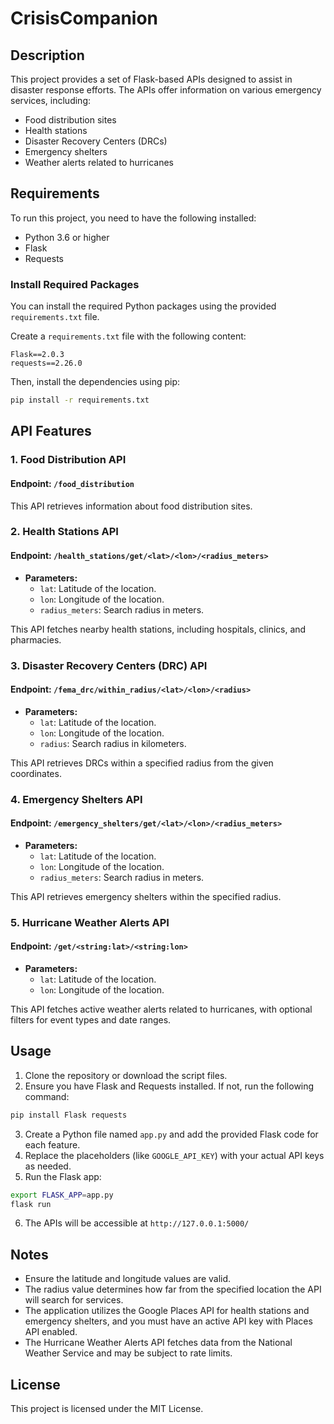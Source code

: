 # CrisisCompanion

## Description
This project provides a set of Flask-based APIs designed to assist in disaster response efforts. The APIs offer information on various emergency services, including:

- Food distribution sites
- Health stations
- Disaster Recovery Centers (DRCs)
- Emergency shelters
- Weather alerts related to hurricanes

## Requirements
To run this project, you need to have the following installed:

- Python 3.6 or higher
- Flask
- Requests

### Install Required Packages
You can install the required Python packages using the provided `requirements.txt` file.

Create a `requirements.txt` file with the following content:

```
Flask==2.0.3
requests==2.26.0
```

Then, install the dependencies using pip:

```bash
pip install -r requirements.txt
```

## API Features

### 1. Food Distribution API
#### Endpoint: `/food_distribution`
This API retrieves information about food distribution sites.

### 2. Health Stations API
#### Endpoint: `/health_stations/get/<lat>/<lon>/<radius_meters>`
- **Parameters:**
    - `lat`: Latitude of the location.
    - `lon`: Longitude of the location.
    - `radius_meters`: Search radius in meters.

This API fetches nearby health stations, including hospitals, clinics, and pharmacies.

### 3. Disaster Recovery Centers (DRC) API
#### Endpoint: `/fema_drc/within_radius/<lat>/<lon>/<radius>`
- **Parameters:**
    - `lat`: Latitude of the location.
    - `lon`: Longitude of the location.
    - `radius`: Search radius in kilometers.

This API retrieves DRCs within a specified radius from the given coordinates.

### 4. Emergency Shelters API
#### Endpoint: `/emergency_shelters/get/<lat>/<lon>/<radius_meters>`
- **Parameters:**
    - `lat`: Latitude of the location.
    - `lon`: Longitude of the location.
    - `radius_meters`: Search radius in meters.

This API retrieves emergency shelters within the specified radius.

### 5. Hurricane Weather Alerts API
#### Endpoint: `/get/<string:lat>/<string:lon>`
- **Parameters:**
    - `lat`: Latitude of the location.
    - `lon`: Longitude of the location.

This API fetches active weather alerts related to hurricanes, with optional filters for event types and date ranges.

## Usage
1. Clone the repository or download the script files.
2. Ensure you have Flask and Requests installed. If not, run the following command:

```bash
pip install Flask requests
```

3. Create a Python file named `app.py` and add the provided Flask code for each feature.
4. Replace the placeholders (like `GOOGLE_API_KEY`) with your actual API keys as needed.
5. Run the Flask app:

```bash
export FLASK_APP=app.py
flask run
```

6. The APIs will be accessible at `http://127.0.0.1:5000/`

## Notes
- Ensure the latitude and longitude values are valid.
- The radius value determines how far from the specified location the API will search for services.
- The application utilizes the Google Places API for health stations and emergency shelters, and you must have an active API key with Places API enabled.
- The Hurricane Weather Alerts API fetches data from the National Weather Service and may be subject to rate limits.

## License
This project is licensed under the MIT License.